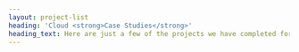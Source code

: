 ```yaml
---
layout: project-list
heading: 'Cloud <strong>Case Studies</strong>'
heading_text: Here are just a few of the projects we have completed for our clients. Please contact us for more information.
---
```

